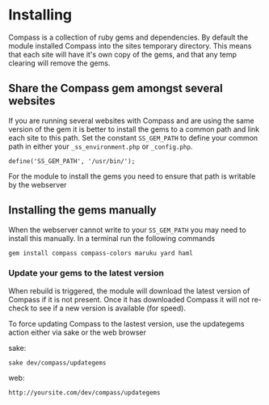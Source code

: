 # Installing

Compass is a collection of ruby gems and dependencies. By default the module installed Compass into the sites temporary 
directory. This means that each site will have it's own copy of the gems, and that any temp clearing will remove the gems.

## Share the Compass gem amongst several websites

If you are running several websites with Compass and are using the same version of the gem it is better to install
the gems to a common path and link each site to this path. Set the constant `SS_GEM_PATH` to define your common path in
either your `_ss_environment.php` or `_config.php`.

	define('SS_GEM_PATH', '/usr/bin/');
	
For the module to install the gems you need to ensure that path is writable by the webserver

## Installing the gems manually

When the webserver cannot write to your `SS_GEM_PATH` you may need to install this manually. In a terminal run the
following commands

	gem install compass compass-colors maruku yard haml
	

### Update your gems to the latest version

When rebuild is triggered, the module will download the latest version of Compass if it is not present. Once it has 
downloaded Compass it will not re-check to see if a new version is available (for speed).

To force updating Compass to the lastest version, use the updategems action either via sake or the web browser

sake:
	
	sake dev/compass/updategems
	
web:
	
	http://yoursite.com/dev/compass/updategems
